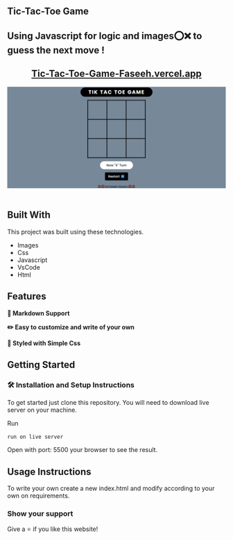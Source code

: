 ## Tic-Tac-Toe Game

## Using Javascript for logic and images⭕❌ to guess the next move !

<h2 align="center">
  <a href="https://tic-tac-toe-game-faseeh.vercel.app/" target="_blank">Tic-Tac-Toe-Game-Faseeh.vercel.app</a>
</h2>

<div align="center">
  <img alt="Demo" src="./Extra/src.PNG" />
</div>

<br/>

## Built With

This project was built using these technologies.

- Images
- Css
- Javascript
- VsCode
- Html

## Features

**📃 Markdown Support**

**✏️ Easy to customize and write of your own**

**🎨 Styled with Simple Css**

## Getting Started

### 🛠 Installation and Setup Instructions

To get started just clone this repository. You will need to download live server on your machine.

Run

```
run on live server
```
Open with port: 5500 your browser to see the result.

## Usage Instructions

To write your own create a new index.html and modify according to your own on requirements.

### Show your support

Give a ⭐ if you like this website!
